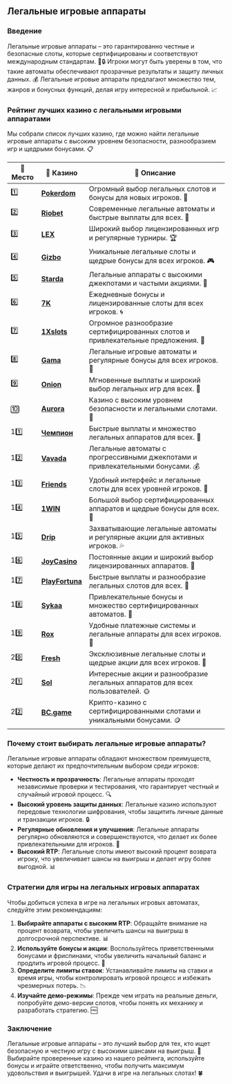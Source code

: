 ## Легальные игровые аппараты

### Введение
Легальные игровые аппараты – это гарантированно честные и безопасные слоты, которые сертифицированы и соответствуют международным стандартам. 🎰🔒 Игроки могут быть уверены в том, что такие автоматы обеспечивают прозрачные результаты и защиту личных данных. 💰 Легальные игровые аппараты предлагают множество тем, жанров и бонусных функций, делая игру интересной и прибыльной. 📈

### Рейтинг лучших казино с легальными игровыми аппаратами
Мы собрали список лучших казино, где можно найти легальные игровые аппараты с высоким уровнем безопасности, разнообразием игр и щедрыми бонусами. 📋

| 🥇 **Место** | 🎰 **Казино** | 💬 **Описание** |
|-------------|-------------|----------------|
| 1️⃣ | [**Pokerdom**](https://brandplay.link/4k77v2yx) | Огромный выбор легальных слотов и бонусы для новых игроков. 🎁 |
| 2️⃣ | [**Riobet**](https://brandplay.link/7xBLTPyj) | Современные легальные автоматы и быстрые выплаты для всех. 🤑 |
| 3️⃣ | [**LEX**](https://brandplay.link/zW4hdDFV) | Широкий выбор лицензированных игр и регулярные турниры. 🏆 |
| 4️⃣ | [**Gizbo**](https://brandplay.link/bprXw4YV) | Уникальные легальные слоты и щедрые бонусы для всех игроков. 🎮 |
| 5️⃣ | [**Starda**](https://brandplay.link/fB7xwRFL) | Легальные аппараты с высокими джекпотами и частыми акциями. 🌟 |
| 6️⃣ | [**7K**](https://brandplay.link/BvQyFShp) | Ежедневные бонусы и лицензированные слоты для всех игроков. 🌀 |
| 7️⃣ | [**1Xslots**](https://brandplay.link/hSB1khtr) | Огромное разнообразие сертифицированных слотов и привлекательные предложения. 🎰 |
| 8️⃣ | [**Gama**](https://brandplay.link/j6NMKsDz) | Легальные игровые автоматы и регулярные бонусы для всех игроков. 🧩 |
| 9️⃣ | [**Onion**](https://brandplay.link/zBGRVpQ9) | Мгновенные выплаты и широкий выбор легальных игр для всех. 💎 |
| 🔟 | [**Aurora**](https://10trafic-stat2.com/click/668546556bcc6313411604bd/6766/13032/subaccount) | Казино с высоким уровнем безопасности и легальными слотами. 🚀 |
| 11️⃣ | [**Чемпион**](https://temon-gter.cfd/go/lRq?p80412p304504pcc44t17455) | Быстрые выплаты и множество легальных аппаратов для всех. 🥇 |
| 12️⃣ | [**Vavada**](https://vavadapartner.pro/?promo=ea5c9275-6854-4505-94fc-95ab18221945-linkb2) | Легальные автоматы с прогрессивными джекпотами и привлекательными бонусами. 💰 |
| 13️⃣ | [**Friends**](https://gofriends.run/linkb2) | Удобный интерфейс и легальные слоты для всех уровней игроков. 👯 |
| 14️⃣ | [**1WIN**](https://brandplay.link/smXVpBbG) | Большой выбор сертифицированных аппаратов и щедрые бонусы для всех. 🎲 |
| 15️⃣ | [**Drip**](https://drp-ircp01.com/c07e6a3db) | Захватывающие легальные автоматы и регулярные акции для активных игроков. 💦 |
| 16️⃣ | [**JoyCasino**](https://rpc30.call2me.pro/?/ru/registration?apkpop=0&partner=p24970p3291217pc98f) | Постоянные акции и широкий выбор лицензированных аппаратов. 🎉 |
| 17️⃣ | [**PlayFortuna**](https://fortunapromo.net/alt/playfortuna/registration?0dc4a9362a71feb7e3f165fb8e766f70) | Быстрые выплаты и разнообразие легальных слотов для всех. 💎 |
| 18️⃣ | [**Sykaa**](https://s-two-way.com/?source=linkb2&pid=30697) | Привлекательные бонусы и множество сертифицированных автоматов. 🌈 |
| 19️⃣ | [**Rox**](https://rox-pvwfpjgcxe.com/cb1ee18a5) | Удобные платежные системы и легальные аппараты для всех игроков. 💸 |
| 20️⃣ | [**Fresh**](https://fresh-eumwkxwao.com/c3f7b485d) | Эксклюзивные легальные слоты и щедрые акции для всех игроков. 🥑 |
| 21️⃣ | [**Sol**](https://sol-mmtdzfbaco.com/cb2415bca) | Интересные акции и разнообразие легальных аппаратов для всех пользователей. 🌞 |
| 22️⃣ | [**BC.game**](https://partnerbcgame.com/dcc53d441) | Крипто-казино с сертифицированными слотами и уникальными бонусами. 🪙 |

### Почему стоит выбирать легальные игровые аппараты?
Легальные игровые аппараты обладают множеством преимуществ, которые делают их предпочтительным выбором среди игроков:

- **Честность и прозрачность**: Легальные аппараты проходят независимые проверки и тестирования, что гарантирует честный и случайный игровой процесс. 🔍
- **Высокий уровень защиты данных**: Легальные казино используют передовые технологии шифрования, чтобы защитить личные данные и транзакции игроков. 🔒
- **Регулярные обновления и улучшения**: Легальные аппараты регулярно обновляются и совершенствуются, что делает их более привлекательными для игроков. 🔄
- **Высокий RTP**: Легальные слоты имеют высокий процент возврата игроку, что увеличивает шансы на выигрыш и делает игру более выгодной. 📊

### Стратегии для игры на легальных игровых аппаратах
Чтобы добиться успеха в игре на легальных игровых автоматах, следуйте этим рекомендациям:

1. **Выбирайте аппараты с высоким RTP**: Обращайте внимание на процент возврата, чтобы увеличить шансы на выигрыш в долгосрочной перспективе. 📊
2. **Используйте бонусы и акции**: Воспользуйтесь приветственными бонусами и фриспинами, чтобы увеличить начальный баланс и продлить игровой процесс. 🎁
3. **Определите лимиты ставок**: Устанавливайте лимиты на ставки и время игры, чтобы контролировать игровой процесс и избежать чрезмерных потерь. 📉
4. **Изучайте демо-режимы**: Прежде чем играть на реальные деньги, попробуйте демо-версии слотов, чтобы понять их механику и разработать стратегию. 🆓

### Заключение
Легальные игровые аппараты – это лучший выбор для тех, кто ищет безопасную и честную игру с высокими шансами на выигрыш. 💸 Выбирайте проверенные казино из нашего рейтинга, используйте бонусы и играйте ответственно, чтобы получить максимум удовольствия и выигрышей. Удачи в игре на легальных слотах! 🍀
